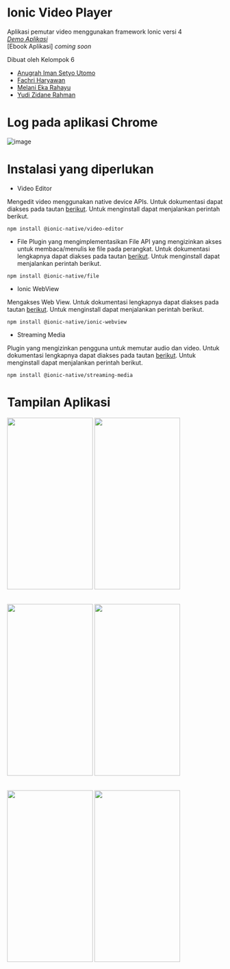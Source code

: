 # Ionic Video Player
 Aplikasi pemutar video menggunakan framework Ionic versi 4 <br>
 [*Demo Aplikasi*](https://drive.google.com/file/d/1OKsOJaM8KXCj-G-YpRtncgUagI4sRJBk/view?usp=sharing)
 <br>
 [Ebook Aplikasi] *coming soon*
 
 Dibuat oleh Kelompok 6
 - [Anugrah Iman Setyo Utomo](https://github.com/anugrahiman5)
 - [Fachri Haryawan](https://github.com/fachriharyawan)
 - [Melani Eka Rahayu](https://github.com/melaniekr5)
 - [Yudi Zidane Rahman](https://github.com/Yudizidane)
 
 # Log pada aplikasi Chrome
 
 ![image](https://user-images.githubusercontent.com/44064496/86609649-6795d280-bfd6-11ea-95e2-09127b5d5ccc.png)

# Instalasi yang diperlukan
 
 - Video Editor
 
 Mengedit video menggunakan native device APIs. Untuk dokumentasi dapat diakses pada tautan [berikut](https://ionicframework.com/docs/native/video-editor).
 Untuk menginstall dapat menjalankan perintah berikut.
 
 `npm install @ionic-native/video-editor`
 
 
 - File
 Plugin yang mengimplementasikan File API yang mengizinkan akses untuk membaca/menulis ke file pada perangkat.
 Untuk dokumentasi lengkapnya dapat diakses pada tautan [berikut](https://ionicframework.com/docs/native/file).
 Untuk menginstall dapat menjalankan perintah berikut.
 
 `npm install @ionic-native/file`
 
 
 - Ionic WebView
 
 Mengakses Web View. Untuk dokumentasi lengkapnya dapat diakses pada tautan [berikut](https://ionicframework.com/docs/native/ionic-webview).
 Untuk menginstall dapat menjalankan perintah berikut.

`npm install @ionic-native/ionic-webview`


- Streaming Media

Plugin yang mengizinkan pengguna untuk memutar audio dan video.
Untuk dokumentasi lengkapnya dapat diakses pada tautan [berikut](https://ionicframework.com/docs/native/streaming-media).
Untuk menginstall dapat menjalankan perintah berikut.

`npm install @ionic-native/streaming-media`




# Tampilan Aplikasi
<img src = "https://user-images.githubusercontent.com/44064496/86608121-54820300-bfd4-11ea-9359-1680ebabe53e.png" width = "200" height = "400"/> <img src = "https://user-images.githubusercontent.com/44064496/86608453-cb1f0080-bfd4-11ea-84a1-f984d645312e.png" width = "200" height = "400"/>
<br><br>

<img src = "https://user-images.githubusercontent.com/44064496/86608597-f275cd80-bfd4-11ea-8292-cf695a42d04b.png" width = "200" height = "400"/> <img src = "https://user-images.githubusercontent.com/44064496/86608835-41236780-bfd5-11ea-8b61-f7fd60e73dff.png" width = "200" height = "400"/>
<br><br>

<img src = "https://user-images.githubusercontent.com/44064496/86609258-eb9b8a80-bfd5-11ea-8542-2c207483006c.png" width = "200" height = "400"/> <img src = "https://user-images.githubusercontent.com/44064496/86609248-e8a09a00-bfd5-11ea-8e3d-0e3f954f031b.png" width = "200" height = "400"/>
